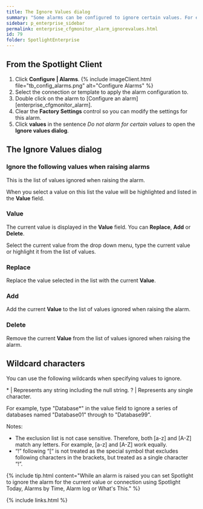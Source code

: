 ```yaml
---
title: The Ignore Values dialog
summary: "Some alarms can be configured to ignore certain values. For example, the Spotlight Backup Alarms can be configured to ignore certain databases."
sidebar: p_enterprise_sidebar
permalink: enterprise_cfgmonitor_alarm_ignorevalues.html
id: 79
folder: SpotlightEnterprise
---
```



## From the Spotlight Client

1. Click **Configure \| Alarms**.
   {% include imageClient.html file="tb_config_alarms.png" alt="Configure Alarms" %}
2. Select the connection or template to apply the alarm configuration to.
3. Double click on the alarm to [Configure an alarm][enterprise_cfgmonitor_alarm].
4. Clear the **Factory Settings** control so you can modify the settings for this alarm.
5. Click **values** in the sentence *Do not alarm for certain values* to open the **Ignore values dialog**.

## The Ignore Values dialog

### Ignore the following values when raising alarms

This is the list of values ignored when raising the alarm.

When you select a value on this list the value will be highlighted and listed in the **Value** field.

### Value

The current value is displayed in the **Value** field. You can **Replace**, **Add** or **Delete**.

Select the current value from the drop down menu, type the current value or highlight it from the list of values.

### Replace

Replace the value selected in the list with the current **Value**.

### Add

Add the current **Value** to the list of values ignored when raising the alarm.

### Delete

Remove the current **Value** from the list of values ignored when raising the alarm.

## Wildcard characters

You can use the following wildcards when specifying values to ignore.

\* | Represents any string including the null string.
? | Represents any single character.

For example, type "Database*" in the value field to ignore a series of databases named "Database01" through to "Database99".

Notes:

* The exclusion list is not case sensitive. Therefore, both [a-z] and [A-Z] match any letters. For example, [a-z] and [A-Z] work equally.
* “!” following “[“ is not treated as the special symbol that excludes following characters in the brackets, but treated as a single character “!”.

{% include tip.html content="While an alarm is raised you can set Spotlight to ignore the alarm for the current value or connection using Spotlight Today, Alarms by Time, Alarm log or What's This." %}


{% include links.html %}
